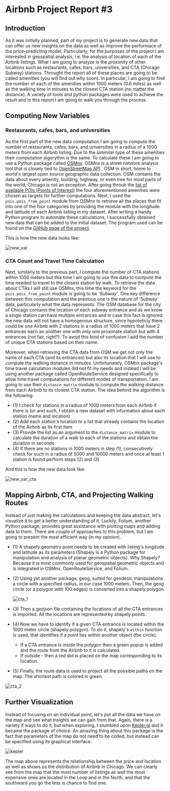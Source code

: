 # Airbnb Project Report #3

## Introduction

As it was initially planned, part of my project is to generate new data that can offer us new insights on the data as well as improve the performace of the price-predicting model. Particularly, for the purposes of the project I am interested in geospatial analysis, i.e. the analysis of location of each of the Airbnb listings. What I am going to analyze is the proximity of other locations such as restaurants, cafes, bars, universities, and CTA (Chicago Subway) stations. Throught the report all of these places are going to be called amenities (you will find out why soon). In particular, I am going to find the number of each of the amenities within 1000 meters (0.6 miles) as well as the walking time in minutes to the closest CTA station (no matter the distance). A variety of tools and python packages were used to achieve the result and in this report I am going to walk you through the process. 

## Computing New Variables

### Restaurants, cafes, bars, and universities

As the first part of the new data computation I am going to compute the number of restaurants, cafes, bars, and universities in a radius of a 1000 meters from each Airbnb listing. Due to the simmilar type of these amenities their computation algorythm is the same. To calculate these I am going to use a Python package called [OSMnx](https://github.com/gboeing/osmnx). OSMnx is a street network analysis tool that is closely tied to [OpenStreetMap API](https://wiki.openstreetmap.org/wiki/Main_Page) , OSM in short, home to world's largest open source geographic data collection. OSM contains the data about every amenity, building, highway, or even tree for most parts of the world, Chicago is not an exception. After going throuh the [list of available POIs (Points of Interest)](https://wiki.openstreetmap.org/wiki/Map_Features) the four aforementioned amenities were chosen as targets for further computations. Next, I used the `pois.pois_from_point` module from OSMnx to retrieve all the places that fit into one of the four categories by providing the module with the longitude and latitude of each Airbnb listing in my dataset. After writing a handy Python program to automate these calculations, I successfully obtained new data that can be added to the initial dataset. The program used can be found on the [GitHub page of the project](https://github.com/amac-lfc/airbnb). 

This is how the new data looks like: 

![new_var](https://s3.us-west-2.amazonaws.com/secure.notion-static.com/5c4eef16-c52d-47a8-96da-40db803f2eff/Untitled.png?X-Amz-Algorithm=AWS4-HMAC-SHA256&X-Amz-Credential=AKIAT73L2G45O3KS52Y5%2F20200729%2Fus-west-2%2Fs3%2Faws4_request&X-Amz-Date=20200729T183301Z&X-Amz-Expires=86400&X-Amz-Signature=f2bab89522ea34b2af075613c8b776f2a834d438aef4566bb0aef75f21180c91&X-Amz-SignedHeaders=host&response-content-disposition=filename%20%3D%22Untitled.png%22)

### CTA Count and Travel Time Calculation

Next, similarly to the previous part, I compute the number of CTA stations within 1000 meters but this time I am going to use this data to compute the time needed to travel to the closest station by walk. To retrieve the data about CTAs I will still use OSMnx, this time the keyword for the `pois.pois_from_point` module is going to be *'Subway'*.  One key difference between this computation and the previous one is the nature of 'Subway' data, particularly what the data represents. The OSM database for the city of Chicago contains the location of each subway entrance and as we know a single station can have multiple entrances and in case this fact is ignored the new data will not have a homogenous structure, since hypoteticly there could be one Airbnb with 2 stations in a radius of 1000 meters that have 2 entrances each an another one with only one proximate station but with 4 entrances (not fair, right?). To avoid this kind of confusion I add the number of unique CTA stations based on their name. 

Moreover, when retrieving the CTA data from OSM we get not only the name of each CTA (and its entrances) but also its location that I will use to compute the walking distance in minutes. Unfortunately, OSMnx package's time travel calculation modules did not fit my needs and instead I will be using another package called OpenRouteService designed specifically to allow time travel computations for different modes of transportation. I am going to use their `distance_matrix` module to compute the walking distance from each Airbnb to its closest CTA station. The idea behind the algorithm is the following:  

- (1) I check for stations in a radius of 1000 meters from each Airbnb if there is (or are) such, I obtain a new dataset with information about each station (name and location)
- (2)  Add each station's location to a list that already contains the location of the Airbnb as its first item
- (3) Provide the list as an argument to the `distance_matrix` module to calculate the duration of a walk to each of the stations and obtain the duration in seconds
- (4) If there are no stations in 1000 meters in step (1), consecutively check for such in a radius of 5000 and 10000 meters and once at least 1 station is found perform steps (2) and (3)

And this is how the new data look like:  

![new_var_cta](https://s3.us-west-2.amazonaws.com/secure.notion-static.com/24f472b7-ede9-4386-b689-2199dba1ed14/Untitled.png?X-Amz-Algorithm=AWS4-HMAC-SHA256&X-Amz-Credential=AKIAT73L2G45O3KS52Y5%2F20200729%2Fus-west-2%2Fs3%2Faws4_request&X-Amz-Date=20200729T183358Z&X-Amz-Expires=86400&X-Amz-Signature=fd4b53d1967bbdbe858c28824d9e5d015c7c9d1d4acbc90f94b2894ccff175b1&X-Amz-SignedHeaders=host&response-content-disposition=filename%20%3D%22Untitled.png%22)

## Mapping Airbnb, CTA, and Projecting Walking Routes

Instead of just making the calculations and keeping the data abstract, let's visualize it to get a better understanding of it. Luckily, Folium, another Python package, provides great assistance with plotting maps and adding data to them. There are couple of approaches to this problem, but I am going to present the most efficient way (in my opinion). 

- (1) A shapely geometry point needs to be created with listing's longitude and latitude as its parameters (Shapely is a Python package for manipulation and analysis of planar geometric objects). Why Shapely? Because it is most commonly used for geospatial geometric objects and is integrated in OSMnx, OpenRouteService, and Folium.
- (2) Using yet another package, geog, suited for geodesic manipulations a circle with a specified radius, in our case 1000 meters. Then, the geog circle (or a polygon with 100 edges) is converted into a shapely polygon.

    ![cta_1](https://s3.us-west-2.amazonaws.com/secure.notion-static.com/334b79df-6b14-435c-a020-639b03eadf9c/Untitled.png?X-Amz-Algorithm=AWS4-HMAC-SHA256&X-Amz-Credential=AKIAT73L2G45O3KS52Y5%2F20200729%2Fus-west-2%2Fs3%2Faws4_request&X-Amz-Date=20200729T183737Z&X-Amz-Expires=86400&X-Amz-Signature=f7c35cefb7497296a1c5936cb3e0df103aef8e323ea4fa28ada02dab83245ece&X-Amz-SignedHeaders=host&response-content-disposition=filename%20%3D%22Untitled.png%22)

- (3) Then a geojson file containing the locations of all the CTA entrances is imported. All the locations are represented by shapely points.
- (4) Now we have to identify if a given CTA entrance is located within the 1000 meter circle (shapely polygon). To do it, shapely's `within` function is used, that identifies if a point lies within another object (the circle).
    - If a CTA entrance is inside the polygon then a green popup is added and the route from the Airbnb to it is calculated.
    - If outside - then a red dot is placed on the map corresponding to its location.
- (5) Finally, the route data is used to project all the possible paths on the map. The shortest path is colored in green.

![cta_2](https://s3.us-west-2.amazonaws.com/secure.notion-static.com/c30d145b-c419-4d09-9db1-3e3c235498e3/Untitled.png?X-Amz-Algorithm=AWS4-HMAC-SHA256&X-Amz-Credential=AKIAT73L2G45O3KS52Y5%2F20200729%2Fus-west-2%2Fs3%2Faws4_request&X-Amz-Date=20200729T183442Z&X-Amz-Expires=86400&X-Amz-Signature=d5eea4924ce448d3286828123c0d4c394fc07906ec7e2828cb0063b6d81e9807&X-Amz-SignedHeaders=host&response-content-disposition=filename%20%3D%22Untitled.png%22)

## Further Visualization

Instead of focusing on an individual point, let's put all the data we have on the map and see what insights we can gain from that. Again, there is a variety if ways to do it, but when exploring, I stumbled upon [Kepler.gl](http://kepler.gl) and it became the package of choice. An amazing thing about this package is the fact that parameters of the map do not need to be coded, but instead can be specified using its graphical interface. 

![kepler](https://s3.us-west-2.amazonaws.com/secure.notion-static.com/1fd10556-3ea5-45ee-8db1-1463eb0386b3/kepler-gl.png?X-Amz-Algorithm=AWS4-HMAC-SHA256&X-Amz-Credential=AKIAT73L2G45O3KS52Y5%2F20200729%2Fus-west-2%2Fs3%2Faws4_request&X-Amz-Date=20200729T183507Z&X-Amz-Expires=86400&X-Amz-Signature=f6a3f1c39d3cad75d666ac7a3a59bb3470c387855a04289264116610add6eacd&X-Amz-SignedHeaders=host&response-content-disposition=filename%20%3D%22kepler-gl.png%22)

The map above represents the relationship between the price and location  as well as shows us the distribution of Airbnb in Chicago. We can clearly see from the map that the most number of  listings as well the most expensive ones are located in the Loop and in the North, and that the southward you go the less is chance to find one.
